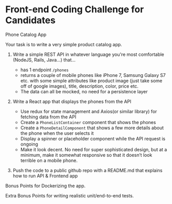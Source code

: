 # Front-end Coding Challenge for Candidates

Phone Catalog App

Your task is to write a very simple product catalog app.

1. Write a simple REST API in whatever language you're most comfortable (NodeJS, Rails, Java…) that…

    - has 1 endpoint `/phones`
    - returns a couple of mobile phones like iPhone 7, Samsung Galaxy S7 etc. with some simple attributes like product image (just take some off of google images), title, description, color, price etc.
    - The data can all be mocked, no need for a persistence layer

2. Write a React app that displays the phones from the API

    - Use redux for state management and Axios(or similar library) for fetching data from the API
    - Create a `PhoneListContainer` component that shows the phones
    - Create a `PhoneDetailComponent` that shows a few more details about the phone when the user selects it
    - Display a spinner or placeholder component while the API request is ongoing
    - Make it look decent. No need for super sophisticated design, but at a minimum, make it somewhat responsive so that it doesn’t look terrible on a mobile phone.

3. Push the code to a public github repo with a README.md that explains how to run API & Frontend app

Bonus Points for Dockerizing the app.

Extra Bonus Points for writing realistic unit/end-to-end tests.
